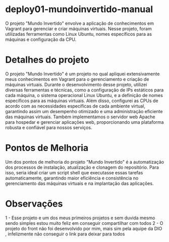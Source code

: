 # deploy01-mundoinvertido-manual
O projeto "Mundo Invertido" envolve a aplicação de conhecimentos em Vagrant para gerenciar e criar máquinas virtuais. Nesse projeto, foram utilizadas ferramentas como  Linux Ubuntu, nomes específicos para as máquinas e configuração da CPU.

# Detalhes do projeto 
O projeto "Mundo Invertido" é um projeto no qual apliquei extensivamente meus conhecimentos em Vagrant para o gerenciamento e criação de máquinas virtuais. Durante o desenvolvimento desse projeto, utilizei diversas ferramentas e técnicas, como a configuração de IPs estáticos para cada máquina, o sistema operacional Linux Ubuntu, e a definição de nomes específicos para as máquinas virtuais. Além disso, configurei as CPUs de acordo com as necessidades específicas de cada ambiente virtual, garantindo assim um desempenho otimizado e uma administração eficiente das máquinas virtuais. Também implementamos o servidor web Apache para hospedar e gerenciar aplicações web, proporcionando uma plataforma robusta e confiável para nossos serviços.

# Pontos de Melhoria 
Um dos pontos de melhoria do projeto "Mundo Invertido" é a automatização dos processos de instalação, atualização e clonagem do repositório. Para isso, seria ideal criar um script shell que executasse essas tarefas automaticamente, garantindo maior eficiência e consistência no gerenciamento das máquinas virtuais e na implantação das aplicações.
# Observações
1 - Esse projeto e um dos meus primeiros projetos e sem duvida mesmo sendo simples estou muito feliz em conseguir compartilhar com todos
2 - O projeto do front não foi desenvolvido por mim, mais sim  pela aquipe da DIO , infelizmente não conseguir o link para deixar para todos 
